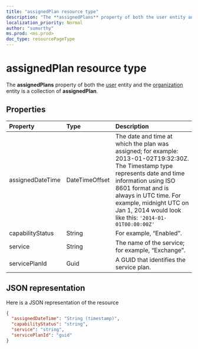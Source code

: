 ```yaml
---
title: "assignedPlan resource type"
description: "The **assignedPlans** property of both the user entity and the organization entity is a collection of **assignedPlan**."
localization_priority: Normal
author: "sumurthy"
ms.prod: <ms.prod>
doc_type: resourcePageType
---
```


# assignedPlan resource type

The **assignedPlans** property of both the [user](user.md) entity and the [organization](organization.md) entity is a collection of **assignedPlan**.


## Properties
| Property	   | Type	|Description|
|:---------------|:--------|:----------|
|assignedDateTime|DateTimeOffset|The date and time at which the plan was assigned; for example: 2013-01-02T19:32:30Z. The Timestamp type represents date and time information using ISO 8601 format and is always in UTC time. For example, midnight UTC on Jan 1, 2014 would look like this: `'2014-01-01T00:00:00Z'`|
|capabilityStatus|String|For example, “Enabled”.|
|service|String|The name of the service; for example, “Exchange”.|
|servicePlanId|Guid|A GUID that identifies the service plan.|

## JSON representation

Here is a JSON representation of the resource

<!-- {
  "blockType": "resource",
  "optionalProperties": [

  ],
  "@odata.type": "microsoft.graph.assignedPlan"
}-->

```json
{
  "assignedDateTime": "String (timestamp)",
  "capabilityStatus": "string",
  "service": "string",
  "servicePlanId": "guid"
}

```

<!-- uuid: 8fcb5dbc-d5aa-4681-8e31-b001d5168d79
2015-10-25 14:57:30 UTC -->
<!-- {
  "type": "#page.annotation",
  "description": "assignedPlan resource",
  "keywords": "",
  "section": "documentation",
  "tocPath": ""
}-->
